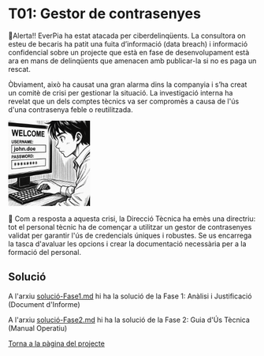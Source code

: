 # T01: Gestor de contrasenyes
🚨Alerta!! EverPia ha estat atacada per ciberdelinqüents. La consultora on esteu de becaris ha patit una fuita d’informació (data breach) i informació confidencial sobre un projecte que està en fase de desenvolupament està ara en mans de delinqüents que amenacen amb publicar-la si no es paga un rescat.

Òbviament, això ha causat una gran alarma dins la companyia i s’ha creat un comitè de crisi per gestionar la situació. 
La investigació interna ha revelat que un dels comptes tècnics va ser compromès a causa de l'ús d'una contrasenya feble o reutilitzada.

![La portada de la tasca](img/Portadadelatasca.png)

🧭 Com a resposta a aquesta crisi, la Direcció Tècnica ha emès una directriu: tot el personal tècnic ha de començar a utilitzar un gestor de contrasenyes validat per garantir l'ús de credencials úniques i robustes. Se us encarrega la tasca d'avaluar les opcions i crear la documentació necessària per a la formació del personal.

## Solució

A l'arxiu [solució-Fase1.md](solució-Fase1.md)  hi ha la solució de la Fase 1: Anàlisi i Justificació (Document d'Informe)

A l'arxiu [solució-Fase2.md](solució-Fase2.md)  hi ha la solució de la Fase 2: Guia d'Ús Tècnica (Manual Operatiu)

[Torna a la pàgina del projecte](../README.md)
